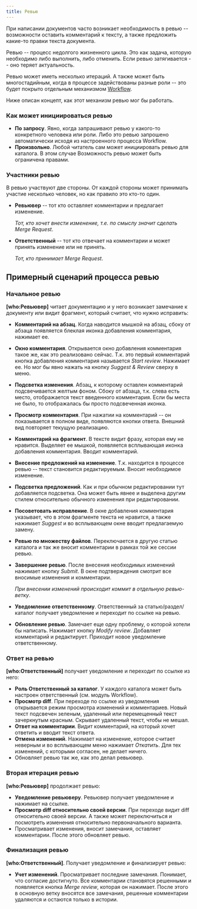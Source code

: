 ```yaml
---
title: Ревью
---
```


<style>
.article em { font-weight: 300; }
.paragraph strong:first-child .attr:first-child .delimiter { display: none; }
</style>

При  написании документов часто возникает необходимость в ревью -- возможности оставить комментарий к тексту, а также предложить какие-то правки текста документа. 

Ревью -- процесс недолгого жизненного цикла. Это как задача, которую необходимо либо выполнить, либо отменить. Если ревью затягивается -- оно теряет актуальность. 

Ревью может иметь несколько итераций. А также может быть многостадийным, когда в процессе задействованы разные роли -- это будет покрыто отдельным механизмом [Workflow](../workflow).

Ниже описан концепт, как этот механизм ревью мог бы работать.

### Как может инициироваться ревью

- **По запросу**. Явно, когда запрашивают ревью у какого-то конкретного человека или роли. Либо это ревью запрошено автоматически исходя из настроенного процесса Workflow.
- **Произвольно**. Любой читатель сам может инициировать ревью для каталога. В этом случае  Возможность ревью может быть ограничена правами.

### Участники ревью

В ревью участвуют две стороны. От каждой стороны может принимать участие несколько человек, но как правило это кто-то один.

- **Ревьювер** -- тот кто оставляет комментарии и предлагает изменение. 

  *Тот, кто хочет внести изменение, т.е. по смыслу значит сделать Merge Request*.
- **Ответственный** -- тот кто отвечает на комментарии и может принять изменение или не принять.
  
  *Тот, кто принимает Merge Request*.

## Примерный сценарий процесса ревью

### Начальное ревью 

**[who:Ревьювер]** читает документацию и у него возникает замечание к документу или видит фрагмент, который считает, что нужно исправить: 
- **Комментарий на абзац**. Когда наводится мышкой на абзац, сбоку от абзаца появляется блеклая иконка добавления комментария, нажимает ее.
- **Окно комментария**. Открывается окно добавления комментария такое же, как это реализовано сейчас. Т.к. это первый комментарий кнопка добавления комментария называется *Start review*. Нажимает ее.  Но мог бы явно нажать на кнопку *Suggest & Review* сверху в меню.
- **Подсветка изменения**. Абзац, к которому оставлен комментарий подсвечивается желтым фоном. Сбоку от абзаца, т.к. слева есть место, отображается текст введенного комментария. Если бы места не было, то отображалась бы просто подсвеченная иконка. 
- **Просмотр комментария**. При нажатии на комментарий -- он показывается в полном виде, появляются кнопки ответа. Внешний вид повторяет текущую реализацию.
- **Комментарий на фрагмент**. В тексте видит фразу, которая ему не нравится. Выделяет ее мышкой, появляется всплывающая иконка добавления комментария. Вводит комментарий.
- **Внесение предложений на изменение**. Т.к. находится в процессе ревью -- текст становится редактируемым. Вносит необходимое изменение.
- **Подсветка предложений**. Как и при обычном редактировании тут добавляется подсветка. Она может быть явнее и выделена другим стилем относительно обычного изменения при редактировании.
- **Посоветовать исправление**. В окне добавления комментария указывает, что в этом фрагменте текста не нравится, а также нажимает *Suggest* и во всплывающем окне вводит предлагаемую замену.
- **Ревью по множеству файлов**. Переключается в другую статью каталога и так же вносит комментарии в рамках той же сессии ревью.
- **Завершение ревью**. После внесения необходимых изменений нажимает кнопку *Submit*. В окне подтверждения смотрит все вносимые изменения и комментарии. 
  
  *При внесении изменений происходит коммит в отдельную ревью-ветку*.
- **Уведомление ответственному**. Ответственный за статью/раздел/каталог получает уведомление и переходит по ссылке на ревью.
- **Обновление ревью**. Замечает еще одну проблему, о которой хотели бы написать. Нажимает кнопку *Modify review*. Добавляет комментарий и редактирует. Приходит новое уведомление ответственному.

### Ответ на ревью

**[who:Ответственный]** получает уведомление и переходит по ссылке из него:
- **Роль Ответственный за каталог**. У каждого каталога может быть настроен ответственный (см. модуль Workflow).
- **Просмотр diff**. При переходе по ссылке из уведомления открывается режим просмотра изменений и комментариев. Новый текст подсвечен зеленым, удаленный или перемещенный текст зачеркнутым красным. Скрывает удаленный текст, чтобы не мешал.
- **Ответ на комментарии**. Видит комментарий, на который хочет ответить и вводит текст ответа.
- **Отмена изменений**. Нажимает на изменение, которое считает неверным и во всплывающем меню нажимает *Откатить*. Для тех изменений, с которыми согласен, не делает ничего.
- Обновляет ревью так же, как это делал ревьювер. 

### Вторая итерация ревью

**[who:Ревьювер]** продолжает ревью:
- **Уведомление ревьюверу**. Ревьювер получает уведомление и нажимает на ссылке.
- **Просмотр diff относительно своей версии**. При переходе видит diff относительно своей версии. А также может переключиться и посмотреть изменения относительно первоначального варианта.
- Просматривает изменения, вносит замечания, оставляет комментарии. После этого обновляет ревью. 

### Финализация ревью 

**[who:Ответственный]**. Получает уведомление и финализирует ревью:
- **Учет изменений**. Просматривает последние замечания. Понимает, что согласие достигнуто. Все комментарии становятся решенными и появляется кнопка *Merge review*, которая он нажимает. После этого в основную ветку вносятся все замечания, решенные комментарии удаляются и остаются только в истории.
